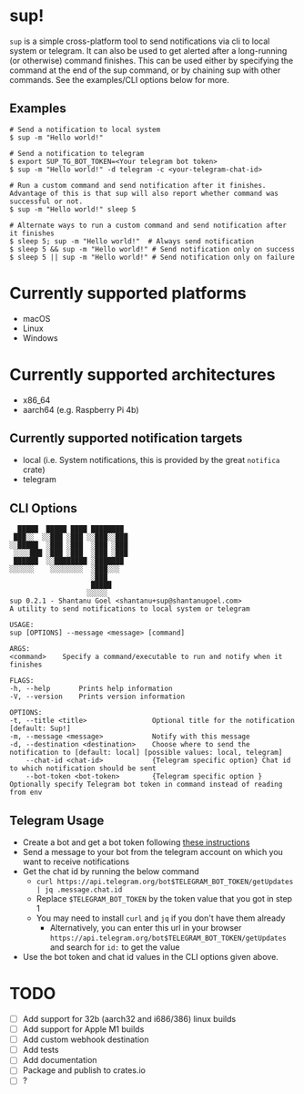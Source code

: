 # sup!

`sup` is a simple cross-platform tool to send notifications via cli to local system or telegram.
It can also be used to get alerted after a long-running (or otherwise) command finishes. This can be used either by specifying the command at the end of the sup command, or by chaining sup with other commands. See the examples/CLI options below for more.

## Examples
```
# Send a notification to local system
$ sup -m "Hello world!"

# Send a notification to telegram
$ export SUP_TG_BOT_TOKEN=<Your telegram bot token>
$ sup -m "Hello world!" -d telegram -c <your-telegram-chat-id> 

# Run a custom command and send notification after it finishes. Advantage of this is that sup will also report whether command was successful or not.
$ sup -m "Hello world!" sleep 5

# Alternate ways to run a custom command and send notification after it finishes
$ sleep 5; sup -m "Hello world!"  # Always send notification
$ sleep 5 && sup -m "Hello world!" # Send notification only on success
$ sleep 5 || sup -m "Hello world!" # Send notification only on failure

```

# Currently supported platforms
- macOS
- Linux
- Windows

# Currently supported architectures
- x86_64
- aarch64 (e.g. Raspberry Pi 4b)

## Currently supported notification targets
- local (i.e. System notifications, this is provided by the great `notifica` crate)
- telegram

## CLI Options
```
  █████  █████ ████ ████████ 
 ███░░  ░░███ ░███ ░░███░░███
░░█████  ░███ ░███  ░███ ░███
 ░░░░███ ░███ ░███  ░███ ░███
 ██████  ░░████████ ░███████ 
░░░░░░    ░░░░░░░░  ░███░░░  
                    ░███     
                    █████    
                   ░░░░░     
sup 0.2.1 - Shantanu Goel <shantanu+sup@shantanugoel.com>
A utility to send notifications to local system or telegram

USAGE:
sup [OPTIONS] --message <message> [command]

ARGS:
<command>    Specify a command/executable to run and notify when it finishes

FLAGS:
-h, --help       Prints help information
-V, --version    Prints version information

OPTIONS:
-t, --title <title>                Optional title for the notification [default: Sup!]
-m, --message <message>            Notify with this message
-d, --destination <destination>    Choose where to send the notification to [default: local] [possible values: local, telegram]
    --chat-id <chat-id>            {Telegram specific option} Chat id to which notification should be sent
    --bot-token <bot-token>        {Telegram specific option } Optionally specify Telegram bot token in command instead of reading from env
```

## Telegram Usage
- Create a bot and get a bot token following [these instructions](https://core.telegram.org/bots#6-botfather)
- Send a message to your bot from the telegram account on which you want to receive notifications
- Get the chat id by running the below command
  - `curl https://api.telegram.org/bot$TELEGRAM_BOT_TOKEN/getUpdates | jq .message.chat.id`
  - Replace `$TELEGRAM_BOT_TOKEN` by the token value that you got in step 1
  - You may need to install `curl` and `jq` if you don't have them already
    - Alternatively, you can enter this url in your browser `https://api.telegram.org/bot$TELEGRAM_BOT_TOKEN/getUpdates` and search for `id:` to get the value
- Use the bot token and chat id values in the CLI options given above. 

# TODO
- [ ] Add support for 32b (aarch32 and i686/386) linux builds
- [ ] Add support for Apple M1 builds
- [ ] Add custom webhook destination
- [ ] Add tests
- [ ] Add documentation
- [ ] Package and publish to crates.io
- [ ] ?